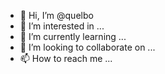 - 👋 Hi, I’m @quelbo
- 👀 I’m interested in ...
- 🌱 I’m currently learning ...
- 💞️ I’m looking to collaborate on ...
- 📫 How to reach me ...

<!---
quelbo/quelbo is a ✨ special ✨ repository because its `README.md` (this file) appears on your GitHub profile.
You can click the Preview link to take a look at your changes.
--->
